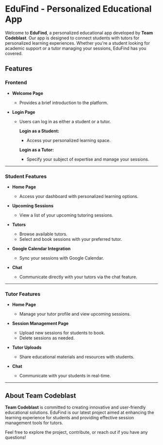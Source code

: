 # EduFind - Personalized Educational App

Welcome to **EduFind**, a personalized educational app developed by **Team Codeblast**. Our app is designed to connect students with tutors for personalized learning experiences. Whether you're a student looking for academic support or a tutor managing your sessions, EduFind has you covered.

## Features

### Frontend

- **Welcome Page**
  - Provides a brief introduction to the platform.

- **Login Page**
  - Users can log in as either a student or a tutor.

    **Login as a Student:**
    - Access your personalized learning space.

    **Login as a Tutor:**
    - Specify your subject of expertise and manage your sessions.

---

### Student Features

- **Home Page**
  - Access your dashboard with personalized learning options.

- **Upcoming Sessions**
  - View a list of your upcoming tutoring sessions.

- **Tutors**
  - Browse available tutors.
  - Select and book sessions with your preferred tutor.

- **Google Calendar Integration**
  - Sync your sessions with Google Calendar.

- **Chat**
  - Communicate directly with your tutors via the chat feature.

---

### Tutor Features

- **Home Page**
  - Manage your tutor profile and view upcoming sessions.

- **Session Management Page**
  - Upload new sessions for students to book.
  - Delete sessions as needed.

- **Tutor Uploads**
  - Share educational materials and resources with students.

- **Chat**
  - Communicate with your students in real-time.

---

## About Team Codeblast

**Team Codeblast** is committed to creating innovative and user-friendly educational solutions. EduFind is our latest project aimed at enhancing the learning experience for students and providing effective session management tools for tutors.

Feel free to explore the project, contribute, or reach out if you have any questions!
